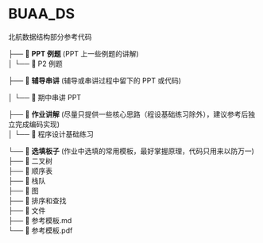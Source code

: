 # BUAA_DS
北航数据结构部分参考代码

├── 📁 **PPT 例题** (PPT 上一些例题的讲解)  
│   └── 📁 P2 例题   

├── 📁 **辅导串讲** (辅导或串讲过程中留下的 PPT 或代码)   

│   └── 📄 期中串讲 PPT  

├── 📁 **作业讲解** (尽量只提供一些核心思路（程设基础练习除外），建议参考后独立完成编码实现)  
│   └── 📁 程序设计基础练习   

└── 📁 **选填板子** (作业中选填的常用模板，最好掌握原理，代码只用来以防万一)  
    ├── 📁 二叉树  
    ├── 📁 顺序表  
    ├──  📁 栈队  
    ├── 📁 图  
    ├── 📁 排序和查找  
    ├── 📁 文件  
    ├── 📄 参考模板.md  
    └── 📄 参考模板.pdf  
